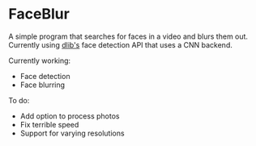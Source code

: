 # FaceBlur 

A simple program that searches for faces in a video and blurs them out. 
Currently using [dlib's](http://dlib.net/) face detection API that uses a CNN backend.

Currently working:
* Face detection
* Face blurring

To do:
* Add option to process photos
* Fix terrible speed
* Support for varying resolutions
